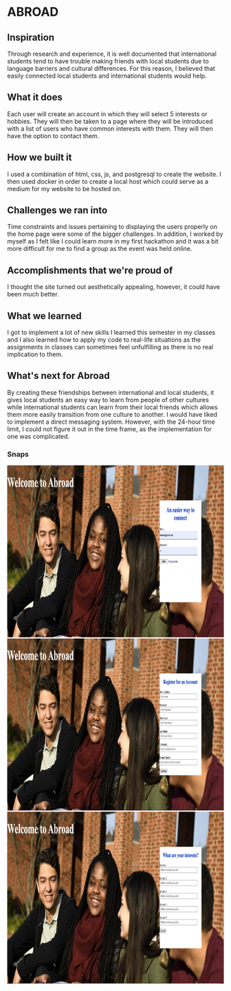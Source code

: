 # ABROAD
## Inspiration
Through research and experience, it is well documented that international students tend to have trouble making friends with local students due to language barriers and cultural differences. For this reason, I believed that easily connected local students and international students would help.
## What it does
Each user will create an account in which they will select 5 interests or hobbies. They will then be taken to a page where they will be introduced with a list of users who have common interests with them. They will then have the option to contact them.
## How we built it
I used a combination of html, css, js, and postgresql to create the website. I then used docker in order to create a local host which could serve as a medium for my website to be hosted on.
## Challenges we ran into
Time constraints and issues pertaining to displaying the users properly on the home page were some of the bigger challenges. In addition, I worked by myself as I felt like I could learn more in my first hackathon and it was a bit more difficult for me to find a group as the event was held online.
## Accomplishments that we're proud of
I thought the site turned out aesthetically appealing, however, it could have been much better.
## What we learned
I got to implement a lot of new skills I learned this semester in my classes and I also learned how to apply my code to real-life situations as the assignments in classes can sometimes feel unfulfilling as there is no real implication to them.
## What's next for Abroad
By creating these friendships between international and local students, it gives local students an easy way to learn from people of other cultures while international students can learn from their local friends which allows them more easily transition from one culture to another. I would have liked to implement a direct messaging system. However, with the 24-hour time limit, I could not figure it out in the time frame, as the implementation for one was complicated.

### Snaps

<img src="Screenshots/login.png" height="400px" width="950pxpx">
<img src="Screenshots/register.png" height="400px" width="950pxpx">
<img src="Screenshots/interests.png" height="400px" width="950pxpx">
